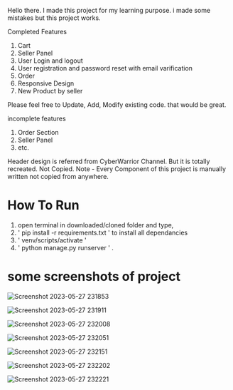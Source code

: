 Hello there. I made this project for my learning purpose. i made some mistakes but this project works.

Completed Features
  1. Cart
  2. Seller Panel
  3. User Login and logout
  4. User registration and password reset with email varification
  5. Order
  6. Responsive Design
  7. New Product by seller

Please feel free to Update, Add, Modify existing code. that would be great.

incomplete features
  1. Order Section
  2. Seller Panel
  3. etc. 

Header design is referred from CyberWarrior Channel. But it is totally recreated. Not Copied.
Note - Every Component of this project is manually written not copied from anywhere.



# How To Run
1. open terminal in downloaded/cloned folder and type,
2. ' pip install -r requirements.txt ' to install all dependancies
3. ' venv/scripts/activate ' 
4. ' python manage.py runserver ' .


# some screenshots of project
![Screenshot 2023-05-27 231853](https://github.com/GITCODE-AW/Ecom_Grocy/assets/99113986/cc33be88-34f6-4cec-8186-1b77a83a823d)

![Screenshot 2023-05-27 231911](https://github.com/GITCODE-AW/Ecom_Grocy/assets/99113986/c42f6b4e-979c-43ed-9c1a-892bad4c6c06)

![Screenshot 2023-05-27 232008](https://github.com/GITCODE-AW/Ecom_Grocy/assets/99113986/7b0ec8ea-efaf-486d-bea3-9d3f2df5d252)

![Screenshot 2023-05-27 232051](https://github.com/GITCODE-AW/Ecom_Grocy/assets/99113986/30ca5392-a25e-465d-a525-a96d13367db5)

![Screenshot 2023-05-27 232151](https://github.com/GITCODE-AW/Ecom_Grocy/assets/99113986/6055d808-d086-4c4f-ad79-5f45659fc44c)

![Screenshot 2023-05-27 232202](https://github.com/GITCODE-AW/Ecom_Grocy/assets/99113986/412d1c4d-c7c9-4e49-b994-b371fc751d92)

![Screenshot 2023-05-27 232221](https://github.com/GITCODE-AW/Ecom_Grocy/assets/99113986/61c5ce67-30a9-472e-918b-5d643d549e63)
